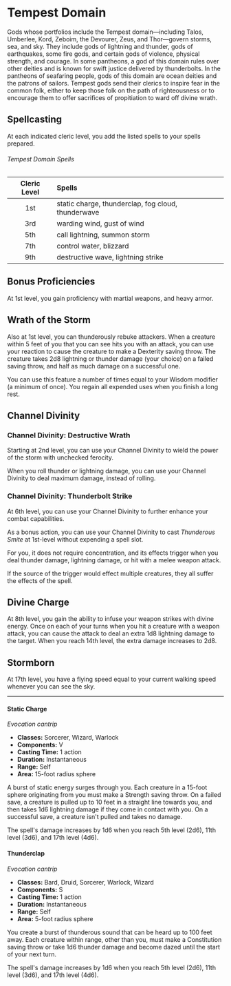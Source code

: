 # Tempest Domain
Gods whose portfolios include the Tempest domain—including Talos, Umberlee, Kord, Zeboim, the Devourer, Zeus, and Thor—govern storms, sea, and sky.
They include gods of lightning and thunder, gods of earthquakes, some fire gods, and certain gods of violence, physical strength, and courage.
In some pantheons, a god of this domain rules over other deities and is known for swift justice delivered by thunderbolts.
In the pantheons of seafaring people, gods of this domain are ocean deities and the patrons of sailors.
Tempest gods send their clerics to inspire fear in the common folk, either to keep those folk on the path of righteousness or to encourage them to offer sacrifices of propitiation to ward off divine wrath.

## Spellcasting
At each indicated cleric level, you add the listed spells to your spells prepared.

###### Tempest Domain Spells

| Cleric Level | Spells                                             |
|:------------:|:---------------------------------------------------|
| 1st          | static charge, thunderclap, fog cloud, thunderwave |
| 3rd          | warding wind, gust of wind                         |
| 5th          | call lightning, summon storm                       |
| 7th          | control water, blizzard                            |
| 9th          | destructive wave, lightning strike                 |

## Bonus Proficiencies
At 1st level, you gain proficiency with martial weapons, and heavy armor.

## Wrath of the Storm
Also at 1st level, you can thunderously rebuke attackers.
When a creature within 5 feet of you that you can see hits you with an attack, you can use your reaction to cause the creature to make a Dexterity saving throw.
The creature takes 2d8 lightning or thunder damage (your choice) on a failed saving throw, and half as much damage on a successful one.

You can use this feature a number of times equal to your Wisdom modifier (a minimum of once).
You regain all expended uses when you finish a long rest.

## Channel Divinity
### Channel Divinity: Destructive Wrath
Starting at 2nd level, you can use your Channel Divinity to wield the power of the storm with unchecked ferocity.

When you roll thunder or lightning damage, you can use your Channel Divinity to deal maximum damage, instead of rolling.

### Channel Divinity: Thunderbolt Strike
At 6th level, you can use your Channel Divinity to further enhance your combat capabilities.

As a bonus action, you can use your Channel Divinity to cast *Thunderous Smite* at 1st-level without expending a spell slot.

For you, it does not require concentration, and its effects trigger when you deal thunder damage, lightning damage, or hit with a melee weapon attack.

If the source of the trigger would effect multiple creatures, they all suffer the effects of the spell.

## Divine Charge
At 8th level, you gain the ability to infuse your weapon strikes with divine energy.
Once on each of your turns when you hit a creature with a weapon attack, you can cause the attack to deal an extra 1d8 lightning damage to the target.
When you reach 14th level, the extra damage increases to 2d8.

## Stormborn
At 17th level, you have a flying speed equal to your current walking speed whenever you can see the sky.

___

#### Static Charge
*Evocation cantrip*
- **Classes:** Sorcerer, Wizard, Warlock
- **Components:** V
- **Casting Time:** 1 action
- **Duration:** Instantaneous
- **Range:** Self
- **Area:** 15-foot radius sphere

A burst of static energy surges through you.
Each creature in a 15-foot sphere originating from you must make a Strength saving throw.
On a failed save, a creature is pulled up to 10 feet in a straight line towards you, and then takes 1d6 lightning damage if they come in contact with you.
On a successful save, a creature isn't pulled and takes no damage.

The spell's damage increases by 1d6 when you reach 5th level (2d6), 11th level (3d6), and 17th level (4d6).

#### Thunderclap
*Evocation cantrip*
- **Classes:** Bard, Druid, Sorcerer, Warlock, Wizard
- **Components:** S
- **Casting Time:** 1 action
- **Duration:** Instantaneous
- **Range:** Self
- **Area:** 5-foot radius sphere

You create a burst of thunderous sound that can be heard up to 100 feet away.
Each creature within range, other than you, must make a Constitution saving throw or take 1d6 thunder damage and become dazed until the start of your next turn.

The spell's damage increases by 1d6 when you reach 5th level (2d6), 11th level (3d6), and 17th level (4d6).
